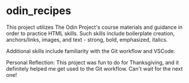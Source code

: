 # odin_recipes

This project utilizes The Odin Project's course materials and guidance in
order to practice HTML skills. Such skills include boilerplate creation,
anchors/links, images, and text - strong, bold, emphasized, italics.

Additional skills include familiarity with the Git workflow and VSCode.


Personal Reflection:
This project was fun to do for Thanksgiving, and it definitely
helped me get used to the Git workflow. Can't wait for the next
one!